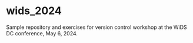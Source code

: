 # wids_2024
Sample repository and exercises for version control workshop at the WiDS DC conference, May 6, 2024.
